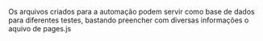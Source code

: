 Os arquivos criados para a automação podem servir como base de dados para diferentes testes, bastando preencher com diversas informações o aquivo de pages.js